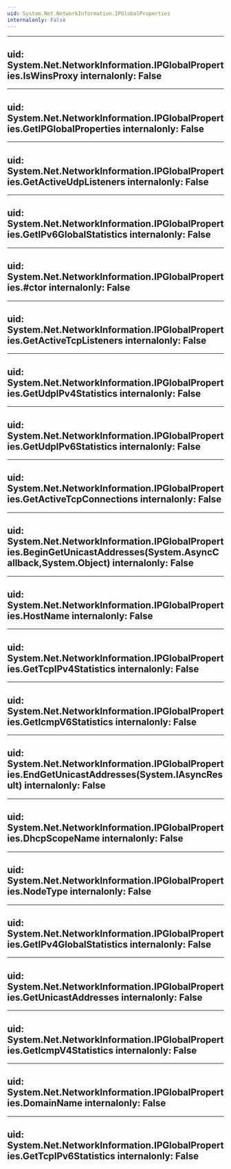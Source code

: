 ```yaml
---
uid: System.Net.NetworkInformation.IPGlobalProperties
internalonly: False
---
```


---
uid: System.Net.NetworkInformation.IPGlobalProperties.IsWinsProxy
internalonly: False
---

---
uid: System.Net.NetworkInformation.IPGlobalProperties.GetIPGlobalProperties
internalonly: False
---

---
uid: System.Net.NetworkInformation.IPGlobalProperties.GetActiveUdpListeners
internalonly: False
---

---
uid: System.Net.NetworkInformation.IPGlobalProperties.GetIPv6GlobalStatistics
internalonly: False
---

---
uid: System.Net.NetworkInformation.IPGlobalProperties.#ctor
internalonly: False
---

---
uid: System.Net.NetworkInformation.IPGlobalProperties.GetActiveTcpListeners
internalonly: False
---

---
uid: System.Net.NetworkInformation.IPGlobalProperties.GetUdpIPv4Statistics
internalonly: False
---

---
uid: System.Net.NetworkInformation.IPGlobalProperties.GetUdpIPv6Statistics
internalonly: False
---

---
uid: System.Net.NetworkInformation.IPGlobalProperties.GetActiveTcpConnections
internalonly: False
---

---
uid: System.Net.NetworkInformation.IPGlobalProperties.BeginGetUnicastAddresses(System.AsyncCallback,System.Object)
internalonly: False
---

---
uid: System.Net.NetworkInformation.IPGlobalProperties.HostName
internalonly: False
---

---
uid: System.Net.NetworkInformation.IPGlobalProperties.GetTcpIPv4Statistics
internalonly: False
---

---
uid: System.Net.NetworkInformation.IPGlobalProperties.GetIcmpV6Statistics
internalonly: False
---

---
uid: System.Net.NetworkInformation.IPGlobalProperties.EndGetUnicastAddresses(System.IAsyncResult)
internalonly: False
---

---
uid: System.Net.NetworkInformation.IPGlobalProperties.DhcpScopeName
internalonly: False
---

---
uid: System.Net.NetworkInformation.IPGlobalProperties.NodeType
internalonly: False
---

---
uid: System.Net.NetworkInformation.IPGlobalProperties.GetIPv4GlobalStatistics
internalonly: False
---

---
uid: System.Net.NetworkInformation.IPGlobalProperties.GetUnicastAddresses
internalonly: False
---

---
uid: System.Net.NetworkInformation.IPGlobalProperties.GetIcmpV4Statistics
internalonly: False
---

---
uid: System.Net.NetworkInformation.IPGlobalProperties.DomainName
internalonly: False
---

---
uid: System.Net.NetworkInformation.IPGlobalProperties.GetTcpIPv6Statistics
internalonly: False
---
